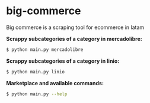 # big-commerce
Big commerce is a scraping tool for ecommerce in latam

**Scrappy subcategories of a category in mercadolibre:**

```sh
$ python main.py mercadolibre
```

**Scrappy subcategories of a category in linio:**

```sh
$ python main.py linio
```

**Marketplace and available commands:**

```sh
$ python main.py --help
```
